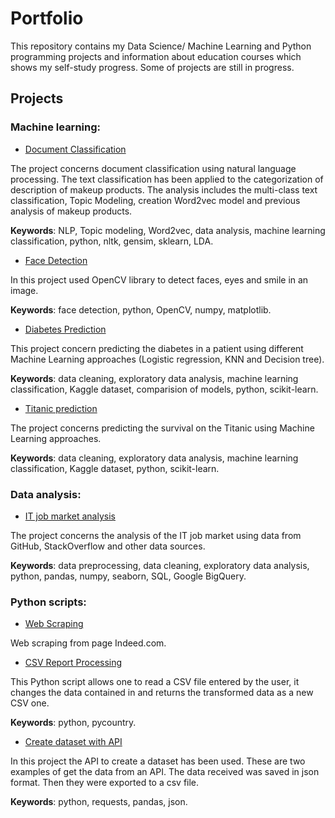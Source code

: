 # Portfolio

This repository contains my Data Science/ Machine Learning and Python programming projects and information about education courses which shows my self-study progress. Some of projects are still in progress.

## Projects
### Machine learning:

* [Document Classification](https://github.com/aniass/Document-Classification-NLP)

The project concerns document classification using natural language processing. The text classification has been applied to the categorization of description of makeup products. The analysis includes the multi-class text classification, Topic Modeling, creation Word2vec model and previous analysis of makeup products.

**Keywords**: NLP, Topic modeling, Word2vec, data analysis, machine learning classification, python, nltk, gensim, sklearn, LDA.

* [Face Detection](https://github.com/aniass/Face-Detection-with-OpenCV)

In this project used OpenCV library to detect faces, eyes and smile in an image.

**Keywords**: face detection, python, OpenCV, numpy, matplotlib.

* [Diabetes Prediction](https://github.com/aniass/Diabetes-Prediction)

This project concern predicting the diabetes in a patient using different Machine Learning approaches (Logistic regression, KNN and Decision tree). 

**Keywords**: data cleaning, exploratory data analysis, machine learning classification, Kaggle dataset, comparision of models, python, scikit-learn. 

* [Titanic prediction](https://github.com/aniass/Titanic-Machine-Learning)

The project concerns predicting the survival on the Titanic using Machine Learning approaches. 

**Keywords**: data cleaning, exploratory data analysis, machine learning classification, Kaggle dataset, python, scikit-learn. 

### Data analysis:
* [IT job market analysis](https://github.com/aniass/IT-job-market-analysis)

The project concerns the analysis of the IT job market using data from GitHub, StackOverflow and other data sources.

**Keywords**: data preprocessing, data cleaning, exploratory data analysis, python, pandas, numpy, seaborn, SQL, Google BigQuery. 

### Python scripts:
* [Web Scraping](https://github.com/aniass/IT-job-market-analysis/blob/master/AS_web-scraping.ipynb)

Web scraping from page Indeed.com.

* [CSV Report Processing](https://github.com/aniass/CSV_Report_Processing)

This Python script allows one to read a CSV file entered by the user, it changes the data contained in and returns the transformed data as a new CSV one.

**Keywords**: python, pycountry.

* [Create dataset with API](https://github.com/aniass/Create-dataset-with-API)

In this project the API to create a dataset has been used. These are two examples of get the data from an API. The data received was saved in json format. Then they were exported to a csv file.

**Keywords**: python, requests, pandas, json.
